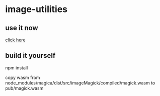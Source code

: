 # image-utilities
## use it now

[click here](https://enderpicture.github.io/image-utilities/)

## build it yourself

npm install

copy wasm from node_modules/magica/dist/src/imageMagick/compiled/magick.wasm to pub/magick.wasm 
